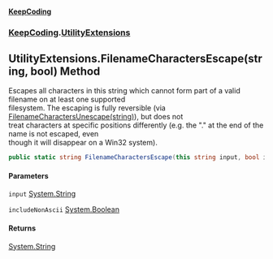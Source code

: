 #### [KeepCoding](index.md 'index')
### [KeepCoding](KeepCoding.md 'KeepCoding').[UtilityExtensions](UtilityExtensions.md 'KeepCoding.UtilityExtensions')
## UtilityExtensions.FilenameCharactersEscape(string, bool) Method
Escapes all characters in this string which cannot form part of a valid filename on at least one supported  
filesystem. The escaping is fully reversible (via [FilenameCharactersUnescape(string)](UtilityExtensions.FilenameCharactersUnescape.VCgbL6JLUkohULVbcmIPnw.md 'KeepCoding.UtilityExtensions.FilenameCharactersUnescape(string)')), but does not  
treat characters at specific positions differently (e.g. the "." at the end of the name is not escaped, even  
though it will disappear on a Win32 system).
```csharp
public static string FilenameCharactersEscape(this string input, bool includeNonAscii=false);
```
#### Parameters
<a name='KeepCoding.UtilityExtensions.FilenameCharactersEscape(string.bool).input'></a>
`input` [System.String](https://docs.microsoft.com/en-us/dotnet/api/System.String 'System.String')  
  
<a name='KeepCoding.UtilityExtensions.FilenameCharactersEscape(string.bool).includeNonAscii'></a>
`includeNonAscii` [System.Boolean](https://docs.microsoft.com/en-us/dotnet/api/System.Boolean 'System.Boolean')  
  
#### Returns
[System.String](https://docs.microsoft.com/en-us/dotnet/api/System.String 'System.String')  
